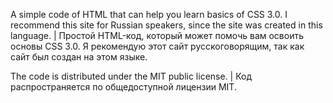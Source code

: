 A simple code of HTML that can help you learn basics of CSS 3.0. I recommend this site for Russian speakers, since the site was created in this language. | Простой HTML-код, который может помочь вам освоить основы CSS 3.0. Я рекомендую этот сайт русскоговорящим, так как сайт был создан на этом языке.

The code is distributed under the MIT public license. | Код распространяется по общедоступной лицензии MIT.
